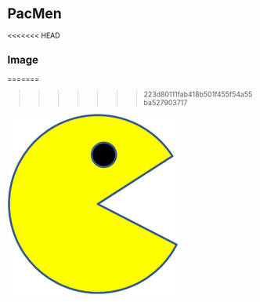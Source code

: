 # PacMen
<<<<<<< HEAD
## Image
=======

>>>>>>> 223d80111fab418b501f455f54a55ba527903717
<img src="PacMan1.png">
